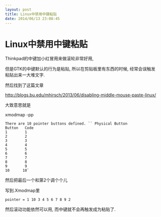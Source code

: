 ```yaml
---
layout: post
title: Linux中禁用中键粘贴
date: 2014/06/13 23:08:45
---
```


# Linux中禁用中键粘贴

Thinkpad的中键加小红冒用来做滚轮非常好用, 

但是GTK的中键默认的行为是粘贴, 所以在剪贴板里有东西的时候, 经常会误触发粘贴出来一大堆文字. 

  


然后找到了这篇文章

<http://blogs.bu.edu/mhirsch/2013/06/disabling-middle-mouse-paste-linux/>

  


大致意思就是

xmodmap -pp

	There are 10 pointer buttons defined. `` Physical Button  
	Button   Code  
	1        1  
	2        2  
	3        3  
	4        4  
	5        5  
	6        6  
	7        7  
	8        8  
	9        9  
	10      10`

然后把最后一个和第2个调个个儿
 
写到.Xmodmap里

`pointer = 1 10 3 4 5 6 7 8 9 2`

然后滚动功能依然可以用, 而中键就不会再触发成为粘贴了. 